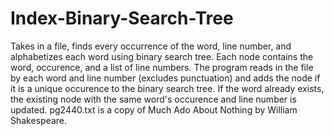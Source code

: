 # Index-Binary-Search-Tree
Takes in a file, finds every occurrence of the word, line number, and alphabetizes each word using binary search tree.
Each node contains the word, occurence, and a list of line numbers. The program reads in the file by each word and line number (excludes punctuation) and adds the node if it is a unique occurence to the binary search tree. If the word already exists, the existing node with the same word's occurence and line number is updated. 
pg2440.txt is a copy of Much Ado About Nothing by William Shakespeare.

